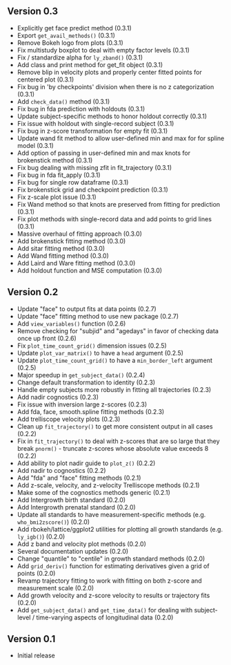 Version 0.3
----------------------------------------------------------------------

- Explicitly get face predict method (0.3.1)
- Export `get_avail_methods()` (0.3.1)
- Remove Bokeh logo from plots (0.3.1)
- Fix multistudy boxplot to deal with empty factor levels (0.3.1)
- Fix / standardize alpha for `ly_zband()` (0.3.1)
- Add class and print method for get_fit object (0.3.1)
- Remove blip in velocity plots and properly center fitted points for centered plot (0.3.1)
- Fix bug in 'by checkpoints' division when there is no z categorization (0.3.1)
- Add `check_data()` method (0.3.1)
- Fix bug in fda prediction with holdouts (0.3.1)
- Update subject-specific methods to honor holdout correctly (0.3.1)
- Fix issue with holdout with single-record subject (0.3.1)
- Fix bug in z-score transformation for empty fit (0.3.1)
- Update wand fit method to allow user-defined min and max for for spline model (0.3.1)
- Add option of passing in user-defined min and max knots for brokenstick method (0.3.1)
- Fix bug dealing with missing zfit in fit_trajectory (0.3.1)
- Fix bug in fda fit_apply (0.3.1)
- Fix bug for single row dataframe (0.3.1)
- Fix brokenstick grid and checkpoint prediction (0.3.1)
- Fix z-scale plot issue (0.3.1)
- Fix Wand method so that knots are preserved from fitting for prediction (0.3.1)
- Fix plot methods with single-record data and add points to grid lines (0.3.1)
- Massive overhaul of fitting approach (0.3.0)
- Add brokenstick fitting method (0.3.0)
- Add sitar fitting method (0.3.0)
- Add Wand fitting method (0.3.0)
- Add Laird and Ware fitting method (0.3.0)
- Add holdout function and MSE computation (0.3.0)

Version 0.2
----------------------------------------------------------------------

- Update "face" to output fits at data points (0.2.7)
- Update "face" fitting method to use new package (0.2.7)
- Add `view_variables()` function (0.2.6)
- Remove checking for "subjid" and "agedays" in favor of checking data once up front (0.2.6)
- Fix `plot_time_count_grid()` dimension issues (0.2.5)
- Update `plot_var_matrix()` to have a `head` argument (0.2.5)
- Update `plot_time_count_grid()` to have a `min_border_left` argument (0.2.5)
- Major speedup in `get_subject_data()` (0.2.4)
- Change default transformation to identity (0.2.3)
- Handle empty subjects more robustly in fitting all trajectories (0.2.3)
- Add nadir cognostics (0.2.3)
- Fix issue with inversion large z-scores (0.2.3)
- Add fda, face, smooth.spline fitting methods  (0.2.3)
- Add trelliscope velocity plots (0.2.3)
- Clean up `fit_trajectory()` to get more consistent output in all cases (0.2.2)
- Fix in `fit_trajectory()` to deal with z-scores that are so large that they break `pnorm()` - truncate z-scores whose absolute value exceeds 8 (0.2.2)
- Add ability to plot nadir guide to `plot_z()` (0.2.2)
- Add nadir to cognostics (0.2.2)
- Add "fda" and "face" fitting methods (0.2.1)
- Add z-scale, velocity, and z-velocity Trelliscope methods (0.2.1)
- Make some of the cognostics methods generic (0.2.1)
- Add Intergrowth birth standard (0.2.0)
- Add Intergrowth prenatal standard (0.2.0)
- Update all standards to have measurement-specific methods (e.g. `who_bmi2zscore()`) (0.2.0)
- Add rbokeh/lattice/ggplot2 utilities for plotting all growth standards (e.g. `ly_igb()`) (0.2.0)
- Add z band and velocity plot methods (0.2.0)
- Several documentation updates (0.2.0)
- Change "quantile" to "centile" in growth standard methods (0.2.0)
- Add `grid_deriv()` function for estimating derivatives given a grid of points (0.2.0)
- Revamp trajectory fitting to work with fitting on both z-score and measurement scale (0.2.0)
- Add growth velocity and z-score velocity to results or trajectory fits (0.2.0)
- Add `get_subject_data()` and `get_time_data()` for dealing with subject-level / time-varying aspects of longitudinal data (0.2.0)

Version 0.1
----------------------------------------------------------------------

- Initial release
